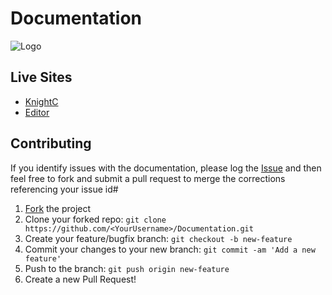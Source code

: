# Documentation
![Logo](logo.png)

## Live Sites
* [KnightC](https://insideknightshift.github.io/Documentation/KnightC/)
* [Editor](https://InsideKnightShift.github.io/Documentation/EditorManual/EditorManual.html)

## Contributing

If you identify issues with the documentation, please log the [Issue](https://github.com/InsideKnightShift/Documentation/issues) and then feel free to fork and submit a pull request to merge the corrections referencing your issue id#

 1. [Fork](https://github.com/InsideKnightShift/Documentation/fork) the project
 2. Clone your forked repo: `git clone https://github.com/<YourUsername>/Documentation.git`
 3. Create your feature/bugfix branch: `git checkout -b new-feature`
 4. Commit your changes to your new branch: `git commit -am 'Add a new feature'`
 5. Push to the branch: `git push origin new-feature`
 6. Create a new Pull Request!

